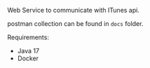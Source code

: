 Web Service to communicate with ITunes api.

postman collection can be found in `docs` folder.

Requirements:
* Java 17
* Docker